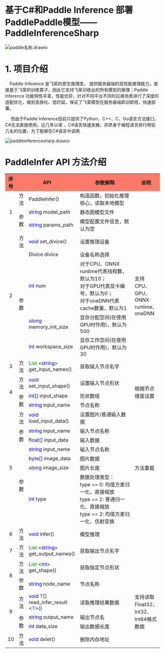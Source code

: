 # 基于C#和Paddle Inference 部署PaddlePaddle模型——PaddleInferenceSharp

![paddle名称.drawio](E:\Git_space\PaddleInferenceSharp\doc\image\paddle名称.drawio.png)

# 1. 项目介绍

&emsp;Paddle Inference 是飞桨的原生推理库， 提供服务器端的高性能推理能力，直接基于飞桨的训练算子，因此它支持飞桨训练出的所有模型的推理；Paddle Inference 功能特性丰富，性能优异，针对不同平台不同的应用场景进行了深度的适配优化，做到高吞吐、低时延，保证了飞桨模型在服务器端即训即用，快速部署。

&emsp; 但由于Paddle Inference目前只提供了Python、C++、C、Go语言方法接口，C#无法直接使用。近几年以来 ，C#语言快速发展，并跻身于编程语言排行榜前几名的位置，为了能够在C#语言中调用

![paddleinferencesharp.drawio](E:\Git_space\PaddleInferenceSharp\doc\image\paddleinferencesharp.drawio.png)





# PaddleInfer API 方法介绍



<table>
	<tr>
	    <th width="7%" align="center" bgcolor=#FF7A68>序号</th>
	    <th width="35%" colspan="2" align="center" bgcolor=#FF7A68>API</th>
	    <th width="43%" align="center" bgcolor=#FF7A68>参数解释</th>  
        <th width="15%" align="center" bgcolor=#FF7A68>说明</th>
	</tr >
	<tr >
	    <td rowspan="3" align="center">1</td>
	    <td align="center">方法</td>
        <td>PaddleInfer()</td>
        <td>构造函数，初始化推理核心，读取本地模型</td>
        <td rowspan="3"></td>
	</tr>
    <tr >
	    <td rowspan="2" align="center">参数</td>
        <td><font color=blue>string</font> model_path</td>
        <td>静态图模型文件</td>
	</tr>
    <tr >
        <td><font color=blue>string</font> params_path</td>
        <td>模型配置文件信息，默认为空</td>
	</tr>
    <tr >
	    <td rowspan="5" align="center">2</td>
	    <td align="center">方法</td>
        <td><font color=blue>void</font> set_divice()</td>
        <td>设置推理设备</td>
        <td rowspan="5">支持 CPU、GPU、ONNX runtime、oneDNN</td>
	</tr>
    <tr >
	    <td rowspan="4" align="center">参数</td>
        <td>Divice divice</td>
        <td>设备名称选择</td>
	</tr>
    <tr >
        <td><font color=blue>int</font> num </td>
        <td>对于CPU、ONNX runtime代表线程数，默认为10；<br>对于GPU代表显卡编号，默认为0；<br>对于oneDNN代表cache数量，默认为1</br></td>
	</tr>
    <tr >
        <td><font color=blue>ulong</font> memory_init_size</td>
        <td>显存分配空间(在使用GPU时作用)，默认为500</td>
	</tr>
    <tr >
        <td><font color=blue>int</font> workspace_size</td>
        <td>显存工作空间(在使用GPU时作用)，默认为30</td>
	</tr>
	<tr >
	    <td rowspan="1" align="center">3</td>
	    <td align="center">方法</td>
        <td><font color=green>List</font>  &lt<font color=blue>string</font>&gt get_input_names()</td>
        <td>获取输入节点名字</td>
        <td rowspan="1"></td>
	</tr>
	<tr >
	    <td rowspan="3" align="center">4</td>
	    <td align="center">方法</td>
        <td><font color=blue>void</font> set_input_shape()</td>
        <td>设置输入节点形状</td>
        <td rowspan="3">根据节点维度设置</td>
	</tr>
    <tr >
	    <td rowspan="2" align="center">参数</td>
        <td><font color=blue>int[]</font> input_shape</td>
        <td>形状数组</td>
	</tr>
    <tr >
        <td><font color=blue>string</font> input_name</td>
        <td>节点名称</td>
	</tr>
	<tr >
	    <td rowspan="7" align="center">5</td>
	    <td align="center">方法</td>
        <td><font color=blue>void</font> load_input_data()</td>
        <td>设置图片/普通输入数据</td>
        <td rowspan="7">方法重载</td>
	</tr>
    <tr >
	    <td rowspan="2" align="center">参数</td>
        <td><font color=blue>string</font> input_name</td>
        <td>输入节点名称</td>
	</tr>
    <tr >
        <td><font color=blue>float[]</font> input_data</td>
        <td>输入数据</td>
	</tr>
    <tr >
	    <td rowspan="4" align="center">参数</td>
        <td><font color=blue>string</font> input_name</td>
        <td>输入节点名称</td>
	</tr>
    <tr >
        <td><font color=blue>byte[]</font> image_data</td>
        <td>图片数据</td>
	</tr>
    <tr >
        <td><font color=blue>ulong</font> image_size</td>
        <td>图片长度</td>
	</tr>
    <tr >
        <td><font color=blue>int</font> type</td>
        <td>数据处理类型：<br>type == 0: 均值方差归一化、直接缩放<br>type == 1: 普通归一化、直接缩放<br>type == 2: 均值方差归一化、仿射变换</td>
	</tr>
	<tr >
	    <td rowspan="1" align="center">6</td>
	    <td align="center">方法</td>
        <td><font color=blue>void</font> infer()</td>
        <td>模型推理</td>
        <td rowspan="1"></td>
	</tr>
	<tr >
	    <td rowspan="1" align="center">7</td>
	    <td align="center">方法</td>
        <td><font color=green>List</font>  &lt<font color=blue>string</font>&gt get_output_names()</td>
        <td>获取输出节点名字</td>
        <td rowspan="1"></td>
	</tr>
	<tr >
	    <td rowspan="2" align="center">8</td>
	    <td align="center">方法</td>
        <td><font color=green>List</font>  &lt<font color=blue>int</font>&gt get_shape()</td>
        <td>获取指定节点形状</td>
        <td rowspan="2"></td>
	</tr>
    <tr >
	    <td rowspan="1" align="center">参数</td>
        <td><font color=blue>string</font> node_name</td>
        <td>节点名称</td>
	</tr>
	<tr >
	    <td rowspan="3" align="center">9</td>
	    <td align="center">方法</td>
        <td><font color=blue>void</font> <font color=green>T</font>[] read_infer_result &lt<font color=green>T</font>&gt()</td>
        <td>读取推理结果数据</td>
        <td rowspan="3">支持读取Float32、Int32、Int64格式数据</td>
	</tr>
    <tr >
	    <td rowspan="2" align="center">参数</td>
        <td><font color=blue>string</font> output_name</td>
        <td>输出节点名</td>
	</tr>
    <tr >
        <td><font color=blue>int</font> data_size</td>
        <td>输出数据长度</td>
	</tr>
	<tr >
	    <td rowspan="1" align="center">10</td>
	    <td align="center">方法</td>
        <td><font color=blue>void</font> delet()</td>
        <td>删除内存地址</td>
        <td rowspan="1"></td>
	</tr>



